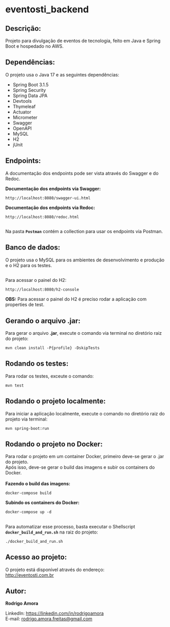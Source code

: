 # eventosti_backend
Descrição:
----------
Projeto para divulgação de eventos de tecnologia, feito em Java e Spring Boot e hospedado no AWS.

Dependências:
-------------
O projeto usa o Java 17 e as seguintes dependências:

* Spring Boot 3.1.5
* Spring Security
* Spring Data JPA
* Devtools
* Thymeleaf
* Actuator
* Micrometer
* Swagger
* OpenAPI
* MySQL
* H2
* jUnit

Endpoints:
----------
A documentação dos endpoints pode ser vista através do Swagger e do Redoc.<br>

<b>Documentação dos endpoints via Swagger:</b>
```shell script
http://localhost:8080/swagger-ui.html
```

<b>Documentação dos endpoints via Redoc:</b>
```shell script
http://localhost:8080/redoc.html
```

##
Na pasta <b>`Postman`</b> contém a collection para usar os endpoints via Postman.

Banco de dados:
---------------
O projeto usa o MySQL para os ambientes de desenvolvimento e produção e o H2 para os testes.

##
Para acessar o painel do H2:
```shell script
http://localhost:8080/h2-console
```

<b>OBS:</b> Para acessar o painel do H2 é preciso rodar a aplicação com properties de test.

Gerando o arquivo .jar:
-----------------------
Para gerar o arquivo <b>.jar</b>, execute o comando via terminal no diretório raiz do projeto:
```shell script
mvn clean install -P{profile} -DskipTests
```

Rodando os testes:
------------------
Para rodar os testes, exceute o comando:
```shell script
mvn test
```

Rodando o projeto localmente:
-----------------------------
Para iniciar a aplicação localmente, execute o comando no diretório raiz do projeto via terminal:
```shell script
mvn spring-boot:run
```

Rodando o projeto no Docker:
----------------------------
Para rodar o projeto em um container Docker, primeiro deve-se gerar o .jar do projeto.<br>
Após isso, deve-se gerar o build das imagens e subir os containers do Docker.<br><br>
<b>Fazendo o build das imagens:</b>
```shell script
docker-compose build
```

<b>Subindo os containers do Docker:</b>
```shell script
docker-compose up -d
```

##
Para automatizar esse processo, basta executar o Shellscript <b>`docker_build_and_run.sh`</b> na raiz do projeto:
```shell script
./docker_build_and_run.sh
```

Acesso ao projeto:
------------------
O projeto está disponível através do endereço:<br>
http://eventosti.com.br

Autor:
------
<b>Rodrigo Amora</b>

LinkedIn: https://linkedin.com/in/rodrigoamora <br>
E-mail: rodrigo.amora.freitas@gmail.com
